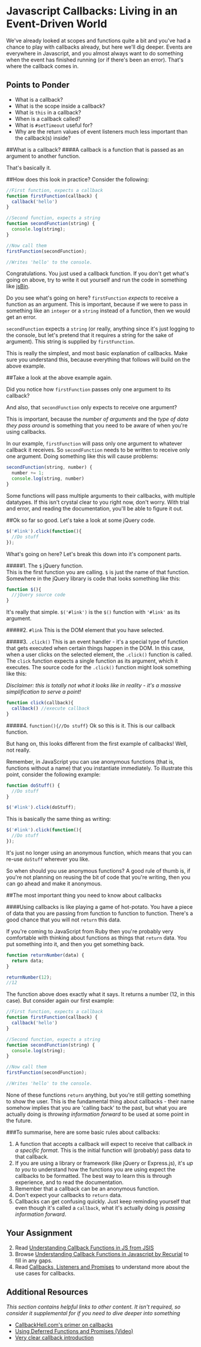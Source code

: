 # Javascript Callbacks: Living in an Event-Driven World

We've already looked at scopes and functions quite a bit and you've had a chance to play with callbacks already, but here we'll dig deeper.  Events are everywhere in Javascript, and you almost always want to do something when the event has finished running (or if there's been an error).  That's where the callback comes in.

## Points to Ponder

* What is a callback?
* What is the scope inside a callback?
* What is `this` in a callback?
* When is a callback called?
* What is `#setTimeout` useful for?
* Why are the return values of event listeners much less important than the callback(s) inside?

##What is a callback?
####A callback is a function that is passed as an argument to another function.

That's basically it.

##How does this look in practice?
Consider the following:

```javascript
//First function, expects a callback
function firstFunction(callback) {
  callback('hello')
}

//Second function, expects a string
function secondFunction(string) {
  console.log(string);
}

//Now call them
firstFunction(secondFunction);

//Writes 'hello' to the console.
```

Congratulations.  You just used a callback function.  If you don't get what's going on above, try to write it out yourself and run the code in something like [jsBin](https://jsbin.com).

Do you see what's going on here?  `firstFunction` *expects* to receive a function as an argument.  This is important, because if we were to pass in something like an `integer` or a `string` instead of a function, then we would get an error.

`secondFunction` expects a `string` (or really, anything since it's just logging to the console, but let's pretend that it requires a string for the sake of argument). This string is supplied by `firstFunction`.

This is really the simplest, and most basic explanation of callbacks.  Make sure you understand this, because everything that follows will build on the above example.

##Take a look at the above example again.

Did you notice how `firstFunction` passes only one argument to its callback?

And also, that `secondFunction` only expects to receive one argument?

This is important, because the *number of arguments* and the *type of data they pass around* is something that you need to be aware of when you're using callbacks.

In our example, `firstFunction` will pass only one argument to whatever callback it receives.  So `secondFunction` needs to be written to receive only one argument.  Doing something like this will cause problems:

```javascript
secondFunction(string, number) {
  number += 1;
  console.log(string, number)
}
```

Some functions will pass multiple arguments to their callbacks, with multiple datatypes.  If this isn't crystal clear to you right now, don't worry.  With trial and error, and reading the documentation, you'll be able to figure it out.

##Ok so far so good.
Let's take a look at some jQuery code.

```javascript
$('#link').click(function(){
  //Do stuff
});
```

What's going on here? Let's break this down into it's component parts.

#####1. The `$` jQuery function.  
This is the first function you are calling.  `$` is just the name of that function.  Somewhere in the jQuery library is code that looks something like this:

```javascript
function $(){
  //jQuery source code
}
```

It's really that simple. `$('#link')` is the `$()` function with `'#link'` as its argument.

#####2. `#link`
This is the DOM element that you have selected.

#####3. `.click()`
This is an event handler - it's a special type of function that gets executed when certain things happen in the DOM.  In this case, when a user clicks on the selected element, the `.click()` function is called.  The `click` function expects a single function as its argument, which it executes. The source code for the `.click()` function might look something like this:

*Disclaimer: this is totally not what it looks like in reality - it's a massive simplification to serve a point!*

```javascript
function click(callback){
  callback() //execute callback
}
```

#####4. `function(){//Do stuff}`
Ok so this is it. This is our callback function.

But hang on, this looks different from the first example of callbacks! Well, not really.

Remember, in JavaScript you can use anonymous functions (that is, functions without a name) that you instantiate immediately.  To illustrate this point, consider the following example:

```javascript
function doStuff() {
  //Do stuff
}

$('#link').click(doStuff);
```

This is basically the same thing as writing:

```javascript
$('#link').click(function(){
  //Do stuff
});
```

It's just no longer using an anonymous function, which means that you can re-use `doStuff` wherever you like.

So when should you use anonymous functions?  A good rule of thumb is, if you're not planning on reusing the bit of code that you're writing, then you can go ahead and make it anonymous.

##The most important thing you need to know about callbacks

####Using callbacks is like playing a game of hot-potato.  You have a piece of data that you are passing from function to function to function.  There's a good chance that you will not `return` this data.

If you're coming to JavaScript from Ruby then you're probably very comfortable with thinking about functions as things that `return` data.  You put something into it, and then you get something back.

```javascript
function returnNumber(data) {
  return data;
}

returnNumber(12);
//12
```

The function above does exactly what it says.  It returns a number (12, in this case).  But consider again our first example:

```javascript
//First function, expects a callback
function firstFunction(callback) {
  callback('hello')
}

//Second function, expects a string
function secondFunction(string) {
  console.log(string);
}

//Now call them
firstFunction(secondFunction);

//Writes 'hello' to the console.
```

None of these functions `return` anything, but you're still getting something to show the user.  This is the fundamental thing about callbacks - their name somehow implies that you are 'calling back' to the past, but what you are actually doing is *throwing information forward* to be used at some point in the future.

###To summarise, here are some basic rules about callbacks:
1. A function that accepts a callback will expect to receive that callback *in a specific format*.  This is the initial function will (probably) pass data to that callback.
2. If you are using a library or framework (like jQuery or Express.js), it's *up to you* to understand how the functions you are using expect the callbacks to be formatted.  The best way to learn this is through experience, and to read the documentation.
3. Remember that a callback can be an anonymous function.
4. Don't expect your callbacks to `return` data.
5. Callbacks can get confusing quickly.  Just keep reminding yourself that even though it's called a `callback`, what it's actually doing is *passing information forward*.

## Your Assignment

2. Read [Understanding Callback Functions in JS from JSIS](http://javascriptissexy.com/understand-javascript-callback-functions-and-use-them/)
1. Browse [Understanding Callback Functions in Javascript by Recurial](http://recurial.com/programming/understanding-callback-functions-in-javascript/) to fill in any gaps.
2. Read [Callbacks, Listeners and Promises](http://sporto.github.com/blog/2012/12/09/callbacks-listeners-promises/) to understand more about the use cases for callbacks.

## Additional Resources

*This section contains helpful links to other content. It isn't required, so consider it supplemental for if you need to dive deeper into something*

* [CallbackHell.com's primer on callbacks](http://callbackhell.com/)
* [Using Deferred Functions and Promises (Video)](http://www.youtube.com/watch?v=juRtEEsHI9E)
* [Very clear callback introduction](https://github.com/maxogden/art-of-node#callbacks)
